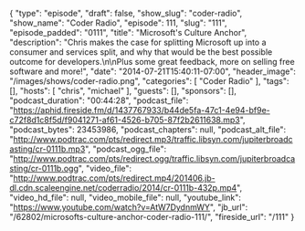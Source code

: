 {
  "type": "episode",
  "draft": false,
  "show_slug": "coder-radio",
  "show_name": "Coder Radio",
  "episode": 111,
  "slug": "111",
  "episode_padded": "0111",
  "title": "Microsoft's Culture Anchor",
  "description": "Chris makes the case for splitting Microsoft up into a consumer and services split, and why that would be the best  possible outcome for developers.\n\nPlus some great feedback, more on selling free software and more!",
  "date": "2014-07-21T15:40:11-07:00",
  "header_image": "/images/shows/coder-radio.png",
  "categories": [
    "Coder Radio"
  ],
  "tags": [],
  "hosts": [
    "chris",
    "michael"
  ],
  "guests": [],
  "sponsors": [],
  "podcast_duration": "00:44:28",
  "podcast_file": "https://aphid.fireside.fm/d/1437767933/b44de5fa-47c1-4e94-bf9e-c72f8d1c8f5d/f9041271-af61-4526-b705-87f2b2611638.mp3",
  "podcast_bytes": 23453986,
  "podcast_chapters": null,
  "podcast_alt_file": "http://www.podtrac.com/pts/redirect.mp3/traffic.libsyn.com/jupiterbroadcasting/cr-0111b.mp3",
  "podcast_ogg_file": "http://www.podtrac.com/pts/redirect.ogg/traffic.libsyn.com/jupiterbroadcasting/cr-0111b.ogg",
  "video_file": "http://www.podtrac.com/pts/redirect.mp4/201406.jb-dl.cdn.scaleengine.net/coderradio/2014/cr-0111b-432p.mp4",
  "video_hd_file": null,
  "video_mobile_file": null,
  "youtube_link": "https://www.youtube.com/watch?v=AtW7DydnmWY",
  "jb_url": "/62802/microsofts-culture-anchor-coder-radio-111/",
  "fireside_url": "/111"
}

